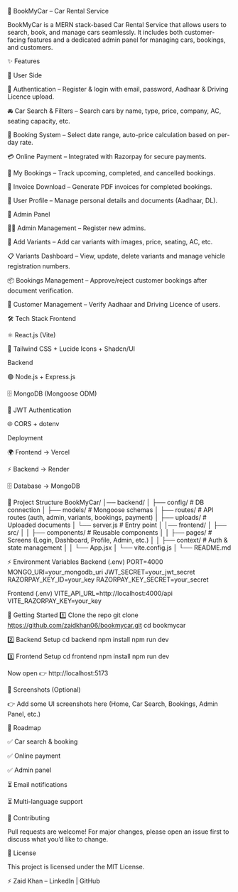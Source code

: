 🚗 BookMyCar – Car Rental Service

BookMyCar is a MERN stack-based Car Rental Service that allows users to search, book, and manage cars seamlessly.
It includes both customer-facing features and a dedicated admin panel for managing cars, bookings, and customers.

✨ Features

🔹 User Side

🔐 Authentication – Register & login with email, password, Aadhaar & Driving Licence upload.

🚘 Car Search & Filters – Search cars by name, type, price, company, AC, seating capacity, etc.

📅 Booking System – Select date range, auto-price calculation based on per-day rate.

💳 Online Payment – Integrated with Razorpay for secure payments.

📄 My Bookings – Track upcoming, completed, and cancelled bookings.

🧾 Invoice Download – Generate PDF invoices for completed bookings.

👤 User Profile – Manage personal details and documents (Aadhaar, DL).

🔹 Admin Panel

👨‍💼 Admin Management – Register new admins.

🚗 Add Variants – Add car variants with images, price, seating, AC, etc.

📋 Variants Dashboard – View, update, delete variants and manage vehicle registration numbers.

📦 Bookings Management – Approve/reject customer bookings after document verification.

👥 Customer Management – Verify Aadhaar and Driving Licence of users.

🛠️ Tech Stack
Frontend

⚛️ React.js (Vite)

🎨 Tailwind CSS + Lucide Icons + Shadcn/UI

Backend

🟢 Node.js + Express.js

🗄️ MongoDB (Mongoose ODM)

🔑 JWT Authentication

🌐 CORS + dotenv

Deployment

🌍 Frontend → Vercel

⚡ Backend → Render 

🗄️ Database → MongoDB 

📂 Project Structure
BookMyCar/
│── backend/
│   ├── config/        # DB connection
│   ├── models/        # Mongoose schemas
│   ├── routes/        # API routes (auth, admin, variants, bookings, payment)
│   ├── uploads/       # Uploaded documents
│   └── server.js      # Entry point
│
│── frontend/
│   ├── src/
│   │   ├── components/  # Reusable components
│   │   ├── pages/       # Screens (Login, Dashboard, Profile, Admin, etc.)
│   │   ├── context/     # Auth & state management
│   │   └── App.jsx
│   └── vite.config.js
│
└── README.md

⚡ Environment Variables
Backend (.env)
PORT=4000
MONGO_URI=your_mongodb_uri
JWT_SECRET=your_jwt_secret
RAZORPAY_KEY_ID=your_key
RAZORPAY_KEY_SECRET=your_secret

Frontend (.env)
VITE_API_URL=http://localhost:4000/api
VITE_RAZORPAY_KEY=your_key

🚀 Getting Started
1️⃣ Clone the repo
git clone https://github.com/zaidkhan06/bookmycar.git
cd bookmycar

2️⃣ Backend Setup
cd backend
npm install
npm run dev

3️⃣ Frontend Setup
cd frontend
npm install
npm run dev


Now open 👉 http://localhost:5173

📸 Screenshots (Optional)

👉 Add some UI screenshots here (Home, Car Search, Bookings, Admin Panel, etc.)

📌 Roadmap

✅ Car search & booking

✅ Online payment

✅ Admin panel

⏳ Email notifications

⏳ Multi-language support

🤝 Contributing

Pull requests are welcome! For major changes, please open an issue first to discuss what you’d like to change.

📜 License

This project is licensed under the MIT License.

⚡ Zaid Khan – LinkedIn
 | GitHub
